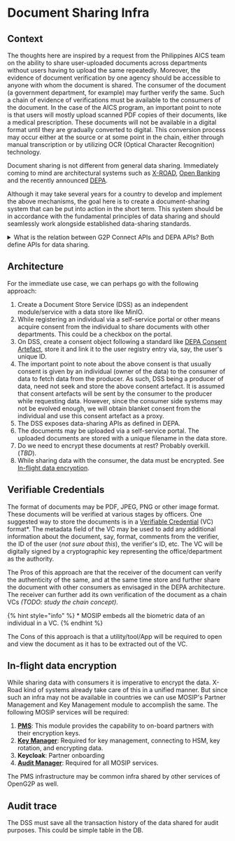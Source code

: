 # Document Sharing Infra

## Context

The thoughts here are inspired by a request from the Philippines AICS team on the ability to share user-uploaded documents across departments without users having to upload the same repeatedly. Moreover, the evidence of document verification by one agency should be accessible to anyone with whom the document is shared. The consumer of the document (a government department, for example) may further verify the same. Such a chain of evidence of verifications must be available to the consumers of the document. In the case of the AICS program, an important point to note is that users will mostly upload scanned PDF copies of their documents, like a medical prescription. These documents will not be available in a digital format until they are gradually converted to digital. This conversion process may occur either at the source or at some point in the chain, either through manual transcription or by utilizing OCR (Optical Character Recognition) technology.

Document sharing is not different from general data sharing. Immediately coming to mind are architectural systems such as [X-ROAD](https://x-road.global/), [Open Banking](https://www.openbanking.org.uk/) and the recently announced [DEPA](https://depa.world/).

Although it may take several years for a country to develop and implement the above mechanisms, the goal here is to create a document-sharing system that can be put into action in the short term. This system should be in accordance with the fundamental principles of data sharing and should seamlessly work alongside established data-sharing standards.

<details>

<summary>What is the relation between G2P Connect APIs and DEPA APIs?  Both define APIs for data sharing.</summary>

Response from Vijay:

Both complement each other. G2P Connect is primarily designed for two systems to search and get data. Multiple beneficiaries' data accessible is made possible. DEPA includes linking, discovery etc., flows and creates a network of entities and is restricted to single user data with consent artefact. The consent artefact is controlled by an independent 3rd entity called the Consent Manager. That is why I mentioned 3 independent operational models are required to cover all use cases for data sharing:

1. User-controlled wallets where the user is empowered with trusted verifiable data/credentials to share.
2. The DEPA-like architecture uses an independent data consent/data fiduciary kind of entity to obtain consent and to facilitate data sharing.
3. G2P / x-road kind architecture where consent is independently acquired by either provider (notify) or consumer (search) without any data fiduciary in the middle to exchange data.

In option #3, consent obtained through a consent manager (i.e. option 2) may also be used to fetch data by data consumer!

</details>

## Architecture

For the immediate use case, we can perhaps go with the following approach:

1. Create a Document Store Service (DSS) as an independent module/service with a data store like MinIO.
2. While registering an individual via a self-service portal or other means acquire consent from the individual to share documents with other departments. This could be a checkbox on the portal.
3. On DSS, create a consent object following a standard like [DEPA Consent Artefact](https://depa.world/learn/consent-artefact), store it and link it to the user registry entry via, say, the user's unique ID.
4. The important point to note about the above consent is that usually consent is given by an individual (owner of the data) to the consumer of data to fetch data from the producer. As such, DSS being a producer of data, need not seek and store the above consent artefact. It is assumed that consent artefacts will be sent by the consumer to the producer while requesting data. However, since the consumer side systems may not be evolved enough, we will obtain blanket consent from the individual and use this consent artefact as a proxy.
5. The DSS exposes data-sharing APIs as defined in DEPA.
6. The documents may be uploaded via a self-service portal. The uploaded documents are stored with a unique filename in the data store.
7. Do we need to encrypt these documents at rest? Probably overkill. (_TBD_).
8. While sharing data with the consumer, the data must be encrypted. See[ In-flight data encryption](document-sharing-infra.md#in-flight-data-encryption).

## Verifiable Credentials

The format of documents may be PDF, JPEG, PNG or other image format. These documents will be verified at various stages by officers. One suggested way to store the documents is in a [Verifiable Credential](https://www.w3.org/TR/vc-data-model-2.0/) (VC) format\*.  The metadata field of the VC may be used to add any additional information about the document, say, format, comments from the verifier, the ID of the user (_not sure about this_), the verifier's ID, etc. The VC will be digitally signed by a cryptographic key representing the office/department as the authority.

The Pros of this approach are that the receiver of the document can verify the authenticity of the same, and at the same time store and further share the document with other consumers as envisaged in the DEPA architecture. The receiver can further add its own verification of the document as a chain VCs _(TODO: study the chain concept)_.&#x20;

{% hint style="info" %}
\* MOSIP embeds all the biometric data of an individual in a VC.&#x20;
{% endhint %}

The Cons of this approach is that a utility/tool/App will be required to open and view the document as it has to be extracted out of the VC.&#x20;

## In-flight data encryption

While sharing data with consumers it is imperative to encrypt the data.  X-Road kind of systems already take care of this in a unified manner. But since such an infra may not be available in countries we can use MOSIP's Partner Management and Key Management module to accomplish the same. The following MOSIP services will be required:

1. [**PMS**](https://docs.mosip.io/1.2.0/modules/partner-management-services):  This module provides the capability to on-board partners with their encryption keys.
2. [**Key Manager**](https://docs.mosip.io/1.2.0/modules/keymanager):  Required for key management, connecting to HSM, key rotation, and encrypting data.
3. **Keycloak**:  Partner onboarding
4. [**Audit Manager**](https://docs.mosip.io/1.2.0/modules/commons/audit-manager-developer-guide):  Required for all MOSIP services.

The PMS infrastructure may be common infra shared by other services of OpenG2P as well.

## Audit trace

The DSS must save all the transaction history of the data shared for audit purposes. This could be simple table in the DB.

